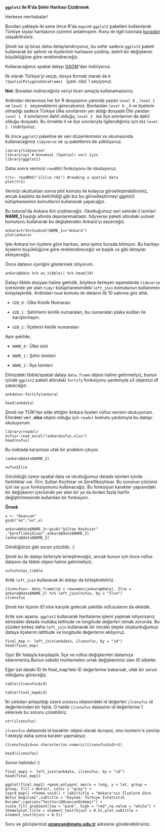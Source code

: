 **```ggplot2``` ile R'da Şehir Haritası Çizdirmek**

Herkese merhabalar!

Bundan yaklaşık iki sene önce  R'da ```maps```ve ```ggplot2``` paketleri kullanılarak Türkiye siyasi haritasının çizimini anlatmıştım. Konu ile ilgili tutoriala [buradan](http://users.metu.edu.tr/ozancan/harita.html) ulaşabilirsiniz. 

Şimdi ise işi biraz daha detaylandırıyoruz, bu sefer sadece  ```ggplot2``` paketi kullanarak bir şehrin ve ilçelerinin haritasını çizdirip, belirli bir değişkenin büyüklüğüne göre renklendireceğiz. 

Kullanacağımız spatial datayı [GADM](https://gadm.org/download_country_v3.html)'dan indiriyoruz. 

İlk olarak Türkiye’yi seçip, dosya formatı olarak da  ```R (SpatialPolygonsDataFrame) ``` (yani .rds) ’i seçiyoruz. 

**Not:** Buradan indireceğiniz veriyi ticari amaçla kullanamazsınız.

Ardından ekranınıza her bir R dosyasının yanında yazan  ```level 0 ```,  ```level 1 ``` ve  ```level 2 ``` seçeneklerini göreceksiniz. Bunlardan  ```level 0 ```, il ve ilçelerin olmadığı sadece Türkiye ülke sınırlarının yer aldığı dosyadır.Öte yandan  ```level 1 ``` il sınırlarının dahil olduğu,  ```level 2 ``` ise ilçe sınırlarının da dahil olduğu dosyadır. Bu örnekte il ve ilçe sınırlarıyla ilgilendiğimiz için biz  ```level 2 ``` i indiriyoruz.

İlk önce ```ggplot2``` paketine ek veri düzenlenmesi ve okumasında kullanacağımız ```tidyverse``` ve ```sp``` paketlerini de yüklüyoruz. 

```{r,warning=FALSE,message=FALSE}
library(tidyverse)
library(sp) # Konumsal (Spatial) veri için
library(ggplot2)
```


Daha sonra verimizi ```readRDS``` fonksiyonu ile okutuyoruz. 

```{r}
tr1<- readRDS("ililce.rds") #reading a spatial data
plot(tr1)
```
Verinizi okuttuktan sonra plot komutu ile kolayca görselleştirebilirsiniz, ancak başlıkta da belirtildiği gibi biz bu görselleştirmeyi ggplot2 kütüphanesinin komutlarını kullanarak yapacağız.


Bu tutorial'da Ankara ilini çizdireceğiz. Okuttuğumuz veri setinde il isimleri **NAME_1** başlığı altında depolanmaktadır. tidyverse paketi altındaki subset komutunu kullanarak bu değişkenden Ankara'yı seçeceğiz. 

```{r}
ankara=tr1%>%subset(NAME_1=="Ankara")
plot(ankara)
```

İşte Ankara'nın ilçelere göre haritası, ama işimiz burada bitmiyor. Bu haritayı ilçelerin büyüklüğüne göre renklendireceğiz ve başlık vs gibi detaylar ekleyeceğiz. 

Önce datanın içeriğini göstermek istiyorum.


```{r}
ankara@data %>% as_tibble() %>% head(10) 
```

Datayı tibble dosyası haline getirdik, böylece ilerleyen aşamalarda ```tidyverse``` içerisinde yer alan ```tidyr``` kütüphanesindeki ```left_join``` komutunun kullanımını kolaylaştırdık. Ardından ```head``` komutu ile datanın ilk 10 satırına göz attık.

+ ```GID_0``` : Ülke Kimlik Numarası

+ ```GID_1``` : Şehirlerin kimlik numaraları, bu numaraları plaka kodları ile karıştırmayın.

+ ```GID_2``` : İlçelerin kimlik numaraları

Aynı şekilde,

+ ```NAME_0``` : Ülke ismi

+ ```NAME_1``` : Şehir isimleri

+ ```NAME_2``` : İlçe İsimleri


Elimizdeki tibble/spatial datayı ```data.frame``` objesi haline getirmeliyiz, bunun içinde ```ggplot2``` paketi altındaki ```fortify``` fonksiyonu yardımıyla s3 objemizi df yapacağız. 

```{r}
ankdata<-fortify(ankara)
```

```{r}
head(ankdata)
```

Şimdi ise TÜİK'ten elde ettiğim Ankara ilçeleri nüfus verisini okutuyorum. Elimdeki veri **.xlsx** objesi olduğu için ```readxl``` komutu yardımıyla bu datayı okutuyorum.

```{r}
library(readxl)
nufus<-read_excel("ankaranufus.xlsx")
head(nufus)
```


Bu noktada karşımıza ufak bir problem çıkıyor.

```{r}
(ankara@data$NAME_2)
```
```{r}
nufus$İlce
```

Görüldüğü üzere spatial data ve okuttuğumuz datada  isimleri içinde farklılıklar var. Örn: Şultan Koçhisar ve Şereflikoçhisar. Bu sorunun çözümü için ise ```gsub``` fonksiyonunu kullanacağız. Bu fonksiyon karakter yapısındaki bir değişkenin içerisinde yer alan bir ya da birden fazla harfin değiştirilmesinde kullanılan bir fonksiyon.

**Örnek**

```{r}
x <- "Ozancan"
gsub("an","on",x)
```
```{r}
ankara@data$NAME_2<-gsub("Şultan Koçhisar" ,"Şereflikoçhisar",ankara@data$NAME_2)
(ankara@data$NAME_2)
```
Gördüğünüz gibi sorun çözüldü. :) 

Şimdi bu iki datayı birbiriyle birleştireceğiz, ancak bunun için önce nüfus datasını da tibble objesi haline getirmeliyiz. 


```{r}
nufus%>%as_tibble
```


Artık ```left_join``` kullanarak iki datayı da birleştirebiliriz.

```{r}
ilcenufus<- data_frame(id = rownames(ankara@data), İlce = ankara@data$NAME_2) %>% left_join(nufus, by = "İlce")
ilcenufus
```

Şimdi her ilçenin ID'sine karşılık gelecek şekilde nüfusularını da ekledik. 

Artık son aşama. ```ggplot2``` kullanarak haritalama işlemi yapmak istiyorsanız elinizdeki datada mutlaka lattitude ve longitude değerleri olmak zorunda. Bu yüzden birkez daha ```left_join``` kullanarak bir önceki stepte oluşturduğumuz dataya ilçelerim lattitude ve longitude değerlerini ekliyoruz.


```{r}
final_map <- left_join(ankdata, ilcenufus, by = "id")
head(final_map)
```
 Ops! Bir hatayla karşılaştık. İlçe ve nüfus değişkenleri datamıza eklenmemiş.Bunun sebebi muhtemelen ortak değişkenimiz olan ID elbette. 
 
 Eğer üst dataki ID ile final_map'teki ID değerlerine bakarsak, ufak bir sorun olduğunu göreceğiz. 
 
```{r}
table(ilcenufus$id)
```
 

```{r}
table(final_map$id)
```
İki çıktıdan anlaşıldığı üzere ```ankdata``` objesindeki id değerleri ```ilcenufus``` id değerlerinden bir fazla. O halde ```ilcenufus``` datasının id değerlerine 1 eklersek bu sorunu çözebiliriz. 

```{r}
str(ilcenufus)
```
```ilcenufus``` datasında id karakter objesi olarak duruyor, onu numeric'e çevirip 1 ekleyip daha sonra karater yapmalıyız. 
```{r}
ilcenufus$id=as.character(as.numeric(ilcenufus$id)+1)
```

```{r}
head(ilcenufus)
```
Sorun halloldu! :) 

```{r}
final_map1 <- left_join(ankdata, ilcenufus, by = "id")
head(final_map1)
```

```{r}
ggplot(final_map1) +geom_polygon( aes(x = long, y = lat, group = group, fill = Nufus), color = "grey") +
coord_map() +theme_void() + labs(title = "Ankara'nın İlçelere Göre Nüfus Dağılımı",subtitle = "Kaynak: Türkiye Istatistik Kurumu",caption="Twitter/@OzancanOzdemir") +
scale_fill_gradient(low = "pink", high = "red",na.value = "white") +
theme(plot.title = element_text(hjust = 0.5),plot.subtitle = element_text(hjust = 0.5))
```

Soru ve görüşlerinizi **ozancan@metu.edu.tr** adresine gönderebilirsiniz. 
